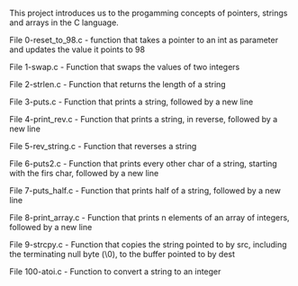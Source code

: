 This project introduces us to the progamming concepts of pointers, strings and arrays in the C language.

File 0-reset_to_98.c - function that takes a pointer to an int as parameter and updates the value it points to 98

File 1-swap.c - Function that swaps the values of two integers

File 2-strlen.c - Function that returns the length of a string

File 3-puts.c - Function that prints a string, followed by a new line

File 4-print_rev.c - Function that prints a string, in reverse, followed by a new line

File 5-rev_string.c - Function that reverses a string

File 6-puts2.c - Function that prints every other char of a string, starting with the firs char, followed by a new line

File 7-puts_half.c - Function that prints half of a string, followed by a new line

File 8-print_array.c - Function that prints n elements of an array of integers, followed by a new line

File 9-strcpy.c - Function that copies the string pointed to by src, including the terminating null byte (\0), to the buffer pointed to by dest

File 100-atoi.c - Function to convert a string to an integer
